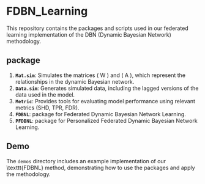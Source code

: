 # FDBN_Learning

This repository contains the packages and scripts used in our federated learning implementation of the DBN (Dynamic Bayesian Network) methodology.

## package

1. **`Mat.sim`**: Simulates the matrices \( W \) and \( A \), which represent the relationships in the dynamic Bayesian network.
2. **`Data.sim`**: Generates simulated data, including the lagged versions of the data used in the model.
3. **`Metric`**: Provides tools for evaluating model performance using relevant metrics (SHD, TPR, FDR).
4. **`FDBNL`**: package for Federated Dynamic Bayesian Network Learning.
5. **`PFDBNL`**: package for Personalized Federated Dynamic Bayesian Network Learning.

## Demo

The `demos` directory includes an example implementation of our \texttt{FDBNL} method, demonstrating how to use the packages and apply the methodology.

